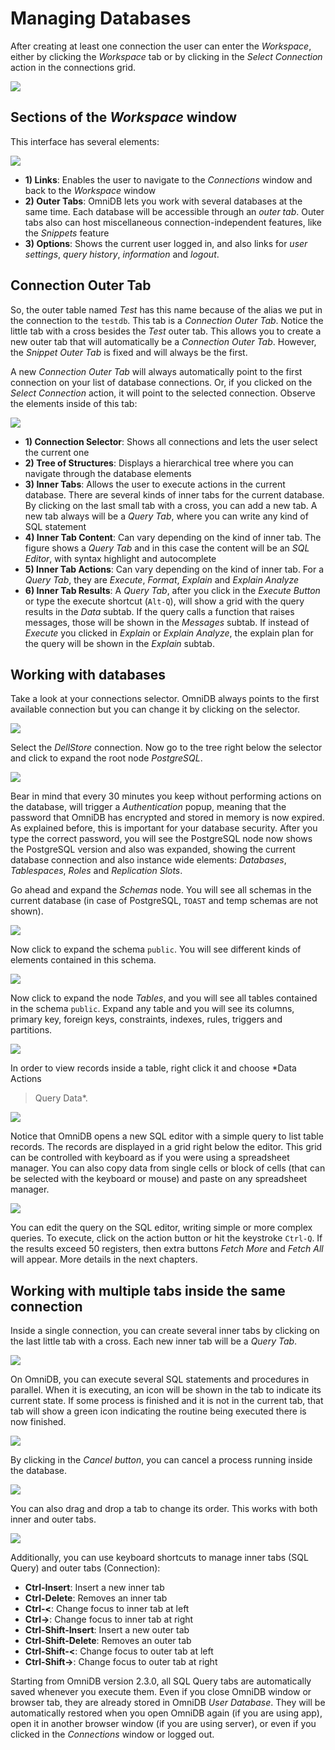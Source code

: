 # Managing Databases

After creating at least one connection the user can enter the *Workspace*,
either by clicking the *Workspace* tab or by clicking in the *Select Connection*
action in the connections grid.

![](https://raw.githubusercontent.com/OmniDB/doc/master/img/image_014.png)

## Sections of the *Workspace* window

This interface has several elements:

![](https://raw.githubusercontent.com/OmniDB/doc/master/img/image_015.png)

- **1) Links**: Enables the user to navigate to the *Connections* window and
back to the *Workspace* window
- **2) Outer Tabs**: OmniDB lets you work with several databases at the same
time. Each database will be accessible through an *outer tab*. Outer tabs also
can host miscellaneous connection-independent features, like the *Snippets*
feature
- **3) Options**: Shows the current user logged in, and also links for *user
settings*, *query history*, *information* and *logout*.

## Connection Outer Tab

So, the outer table named *Test* has this name because of the alias we put in
the connection to the `testdb`. This tab is a *Connection Outer Tab*. Notice the
little tab with a cross besides the *Test* outer tab. This allows you to create
a new outer tab that will automatically be a *Connection Outer Tab*. However,
the *Snippet Outer Tab* is fixed and will always be the first.

A new *Connection Outer Tab* will always automatically point to the first
connection on your list of database connections. Or, if you clicked on the
*Select Connection* action, it will point to the selected connection. Observe
the elements inside of this tab:

![](https://raw.githubusercontent.com/OmniDB/doc/master/img/image_016.png)

- **1) Connection Selector**: Shows all connections and lets the user select the
current one
- **2) Tree of Structures**: Displays a hierarchical tree where you can navigate
through the database elements
- **3) Inner Tabs**: Allows the user to execute actions in the current database.
There are several kinds of inner tabs for the current database. By clicking on
the last small tab with a cross, you can add a new tab. A new tab always will be
a *Query Tab*, where you can write any kind of SQL statement
- **4) Inner Tab Content**: Can vary depending on the kind of inner tab. The
figure shows a *Query Tab* and in this case the content will be an *SQL
Editor*, with syntax highlight and autocomplete
- **5) Inner Tab Actions**: Can vary depending on the kind of inner tab. For a
*Query Tab*, they are *Execute*, *Format*, *Explain* and *Explain Analyze*
- **6) Inner Tab Results**: A *Query Tab*, after you click in the *Execute
Button* or type the execute shortcut (`Alt-Q`), will show a grid with the query
results in the *Data* subtab. If the query calls a function that raises
messages, those will be shown in the *Messages* subtab. If instead of *Execute*
you clicked in *Explain* or *Explain Analyze*, the explain plan for the query
will be shown in the *Explain* subtab.

## Working with databases

Take a look at your connections selector. OmniDB always points to the first
available connection but you can change it by clicking on the selector.

![](https://raw.githubusercontent.com/OmniDB/doc/master/img/image_017.png)

Select the *DellStore* connection. Now go to the tree right below the selector
and click to expand the root node *PostgreSQL*.

![](https://raw.githubusercontent.com/OmniDB/doc/master/img/image_018.png)

Bear in mind that every 30 minutes you keep without performing actions on the
database, will trigger a *Authentication* popup, meaning that the password that
OmniDB has encrypted and stored in memory is now expired. As explained before,
this is important for your database security. After you type the correct
password, you will see the PostgreSQL node now shows the PostgreSQL version and
also was expanded, showing the current database connection and also instance
wide elements: *Databases*, *Tablespaces*, *Roles* and *Replication Slots*.

Go ahead and expand the *Schemas* node. You will see all schemas in the current
database (in case of PostgreSQL, `TOAST` and temp schemas are not shown).

![](https://raw.githubusercontent.com/OmniDB/doc/master/img/image_019.png)

Now click to expand the schema `public`. You will see different kinds of
elements contained in this schema.

![](https://raw.githubusercontent.com/OmniDB/doc/master/img/image_020.png)

Now click to expand the node *Tables*, and you will see all tables contained in
the schema `public`. Expand any table and you will see its columns, primary key,
foreign keys, constraints, indexes, rules, triggers and partitions.

![](https://raw.githubusercontent.com/OmniDB/doc/master/img/image_021.png)

In order to view records inside a table, right click it and choose *Data Actions
> Query Data*.

![](https://raw.githubusercontent.com/OmniDB/doc/master/img/image_022.png)

Notice that OmniDB opens a new SQL editor with a simple query to list table
records. The records are displayed in a grid right below the editor. This grid
can be controlled with keyboard as if you were using a spreadsheet manager. You
can also copy data from single cells or block of cells (that can be selected
with the keyboard or mouse) and paste on any spreadsheet manager.

![](https://raw.githubusercontent.com/OmniDB/doc/master/img/image_023.png)

You can edit the query on the SQL editor, writing simple or more complex
queries. To execute, click on the action button or hit the keystroke `Ctrl-Q`.
If the results exceed 50 registers, then extra buttons *Fetch More* and *Fetch
All* will appear. More details in the next chapters.

## Working with multiple tabs inside the same connection

Inside a single connection, you can create several inner tabs by clicking on the
last little tab with a cross. Each new inner tab will be a *Query Tab*.

![](https://raw.githubusercontent.com/OmniDB/doc/master/img/image_024.png)

On OmniDB, you can execute several SQL statements and procedures in parallel.
When it is executing, an icon will be shown in the tab to indicate its current
state. If some process is finished and it is not in the current tab, that tab
will show a green icon indicating the routine being executed there is now
finished.

![](https://raw.githubusercontent.com/OmniDB/doc/master/img/image_025.png)

By clicking in the *Cancel button*, you can cancel a process running inside the
database.

![](https://raw.githubusercontent.com/OmniDB/doc/master/img/image_026.png)

You can also drag and drop a tab to change its order. This works with both inner
and outer tabs.

![](https://raw.githubusercontent.com/OmniDB/doc/master/img/image_027.png)

Additionally, you can use keyboard shortcuts to manage inner tabs (SQL Query)
and outer tabs (Connection):

- **Ctrl-Insert**: Insert a new inner tab
- **Ctrl-Delete**: Removes an inner tab
- **Ctrl-<**: Change focus to inner tab at left
- **Ctrl->**: Change focus to inner tab at right
- **Ctrl-Shift-Insert**: Insert a new outer tab
- **Ctrl-Shift-Delete**: Removes an outer tab
- **Ctrl-Shift-<**: Change focus to outer tab at left
- **Ctrl-Shift->**: Change focus to outer tab at right

Starting from OmniDB version 2.3.0, all SQL Query tabs are automatically saved
whenever you execute them. Even if you close OmniDB window or browser tab, they
are already stored in OmniDB *User Database*. They will be automatically
restored when you open OmniDB again (if you are using app), open it in another
browser window (if you are using server), or even if you clicked in the
*Connections* window or logged out.
